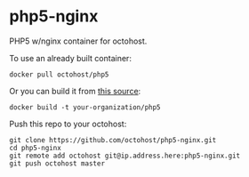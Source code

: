 php5-nginx
==========

PHP5 w/nginx container for octohost.

To use an already built container:

`docker pull octohost/php5`

Or you can build it from [this source](https://github.com/octohost/php5):

`docker build -t your-organization/php5`


Push this repo to your octohost:

```
git clone https://github.com/octohost/php5-nginx.git
cd php5-nginx
git remote add octohost git@ip.address.here:php5-nginx.git
git push octohost master
```
